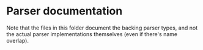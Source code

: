 # Parser documentation

Note that the files in this folder document the backing parser types, and not the actual parser implementations themselves (even if there's name overlap).
